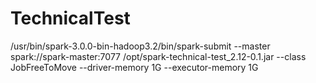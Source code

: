 # TechnicalTest

/usr/bin/spark-3.0.0-bin-hadoop3.2/bin/spark-submit --master spark://spark-master:7077 /opt/spark-technical-test_2.12-0.1.jar --class JobFreeToMove --driver-memory 1G --executor-memory 1G